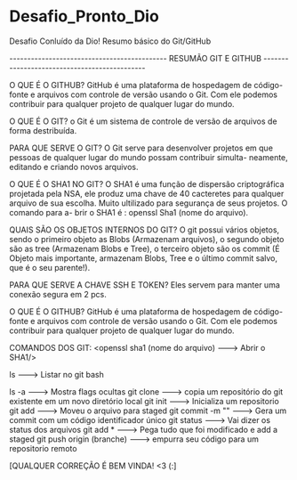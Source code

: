 # Desafio_Pronto_Dio
Desafio Conluído da Dio! Resumo básico do Git/GitHub

-------------------------------------------- RESUMÃO GIT E GITHUB ---------------------------------------------

O QUE É O GITHUB? 
GitHub é uma plataforma de hospedagem de código-fonte e arquivos com controle de versão usando o Git. Com ele
podemos contribuir para qualquer projeto de qualquer lugar do mundo. 

O QUE É O GIT? 
o Git é um sistema de controle de versão de arquivos de forma destribuída.

PARA QUE SERVE O GIT? 
O Git serve para desenvolver projetos em que pessoas de qualquer lugar do mundo possam contribuir simulta-
neamente, editando e criando novos arquivos. 

O QUE É O SHA1 NO GIT? 
O SHA1 é uma função de dispersão criptográfica projetada pela NSA, ele produz uma chave de 40 cacteretes 
para qualquer arquivo de sua escolha. Muito ultilizado para segurança de seus projetos. O comando para a-
brir o SHA1 é : openssl Sha1 (nome do arquivo).

QUAIS SÃO OS OBJETOS INTERNOS DO GIT?
O git possui vários objetos, sendo o primeiro objeto as Blobs (Armazenam arquivos), o segundo objeto são as
tree (Armazenam Blobs e Tree), o terceiro objeto são os commit (É Objeto mais importante, armazenam Blobs, 
Tree e o último commit salvo, que é o seu parente!). 

PARA QUE SERVE A CHAVE SSH E TOKEN? 
Eles servem para manter uma conexão segura em 2 pcs.

O QUE É O GITHUB? 
GitHub é uma plataforma de hospedagem de código-fonte e arquivos com controle de versão usando o Git. Com ele
podemos contribuir para qualquer projeto de qualquer lugar do mundo. 

COMANDOS DOS GIT: 
<openssl sha1 (nome do arquivo) ---> Abrir o SHA1/>

ls ---> Listar no git bash

ls -a ---> Mostra flags ocultas 
git clone ---> copia um repositório do git existente em um novo diretório local 
git init ---> Inicializa um repositorio
git add ---> Moveu o arquivo para staged 
git commit -m "" ---> Gera um commit com um código identificador único
git status ---> Vai dizer os status dos arquivos 
git add * ---> Pega tudo que foi modificado e add a staged 
git push origin (branche) ---> empurra seu código para um repositorio remoto

[QUALQUER CORREÇÃO É BEM VINDA! <3 (:]







